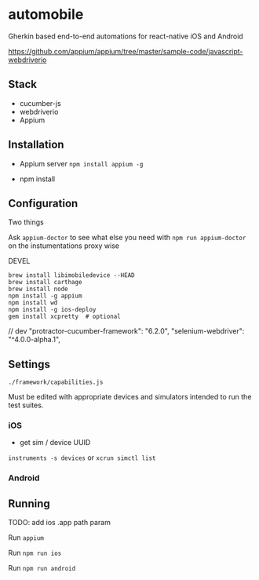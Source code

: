 # automobile

Gherkin based end-to-end automations for react-native iOS and Android

https://github.com/appium/appium/tree/master/sample-code/javascript-webdriverio

## Stack

- cucumber-js
- webdriverio
- Appium

## Installation

- Appium server `npm install appium -g`

- npm install

## Configuration

Two things

Ask `appium-doctor` to see what else you need with `npm run appium-doctor` on the instumentations proxy wise


DEVEL


```
brew install libimobiledevice --HEAD
brew install carthage
brew install node
npm install -g appium
npm install wd
npm install -g ios-deploy
gem install xcpretty  # optional
```
// dev
"protractor-cucumber-framework": "6.2.0",
        "selenium-webdriver": "^4.0.0-alpha.1",



## Settings

`./framework/capabilities.js`

Must be edited with appropriate devices and simulators intended to run the test suites.

### iOS

- get sim / device UUID

`instruments -s devices` or `xcrun simctl list`

### Android


## Running

TODO: add ios .app path param

Run `appium`

Run `npm run ios`

Run `npm run android`